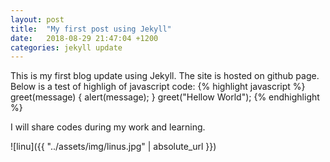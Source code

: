 ```yaml
---
layout: post
title:  "My first post using Jekyll"
date:   2018-08-29 21:47:04 +1200
categories: jekyll update
---
```

This is my first blog update using Jekyll.
The site is hosted on github page. 
Below is a test of highligh of javascript code: 
{% highlight javascript %}
greet(message) {
    alert(message);
}
greet("Hellow World");
{% endhighlight %}

I will share codes during my work and learning.

![linu]({{ "../assets/img/linus.jpg" | absolute_url }})
